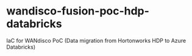 # wandisco-fusion-poc-hdp-databricks
IaC for WANdisco PoC (Data migration from Hortonworks HDP to Azure Databricks)

